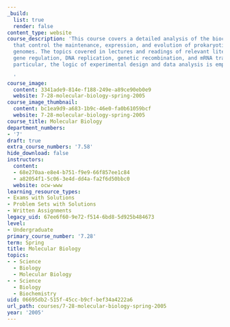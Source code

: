 ```yaml
---
_build:
  list: true
  render: false
content_type: website
course_description: 'This course covers a detailed analysis of the biochemical mechanisms
  that control the maintenance, expression, and evolution of prokaryotic and eukaryotic
  genomes. The topics covered in lectures and readings of relevant literature include
  gene regulation, DNA replication, genetic recombination, and mRNA translation. In
  particular, the logic of experimental design and data analysis is emphasized.

  '
course_image:
  content: 3341ade9-814e-f188-249e-a89ce90eb0e9
  website: 7-28-molecular-biology-spring-2005
course_image_thumbnail:
  content: bc1ea9d9-a683-1b9c-46e0-fa0b61059bcf
  website: 7-28-molecular-biology-spring-2005
course_title: Molecular Biology
department_numbers:
- '7'
draft: true
extra_course_numbers: '7.58'
hide_download: false
instructors:
  content:
  - 68e270aa-e8e4-b751-f9e9-66f857ee1c84
  - a82054f1-5c06-3e4d-dd4a-fa2f6d50bbc0
  website: ocw-www
learning_resource_types:
- Exams with Solutions
- Problem Sets with Solutions
- Written Assignments
legacy_uid: 67ee6f60-9e72-f514-6bd8-5d925b484673
level:
- Undergraduate
primary_course_number: '7.28'
term: Spring
title: Molecular Biology
topics:
- - Science
  - Biology
  - Molecular Biology
- - Science
  - Biology
  - Biochemistry
uid: 06695db2-515f-45cc-b9cf-bef34a4222a6
url_path: courses/7-28-molecular-biology-spring-2005
year: '2005'
---
```

